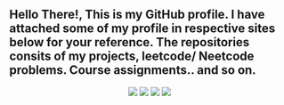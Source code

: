 ## Hello There!, This is my GitHub profile. I have attached some of my profile in respective sites below for your reference. The repositories consits of my projects, leetcode/ Neetcode problems. Course assignments.. and so on.

<p align="center">
  <a href="https://leetcode.com/u/Annamalai02/" style="text-decoration: none;">
    <img src="https://img.shields.io/badge/Leetcode-FFA116?style=for-the-badge&logo=leetcode&logoColor=black">
  </a>
  <a href="https://www.linkedin.com/in/anna2malai-m/" style="text-decoration: none;">
    <img src="https://img.shields.io/badge/LinkedIn-0A66C2?style=for-the-badge&logo=inspire&logoColor=white">
  </a>
  <a href="https://www.hackerrank.com/profile/brothermountain1" style="text-decoration: none;">
    <img src="https://img.shields.io/badge/HackerRank-1C2432?style=for-the-badge&logo=hackerrank&logoColor=green">
  </a>
  <a href="https://www.figma.com/proto/FRUYvQWWWXyfi9sJ4wh1dh/Annamalai-portfolio?node-id=1-2&t=bOTJBLaoLe2wnCyk-1&scaling=scale-down-width&content-scaling=fixed&page-id=0%3A1&starting-point-node-id=1%3A2" style="text-decoration: none;">
      <img src="https://img.shields.io/badge/Personal_Website-EC644B?style=for-the-badge&logo=figma&logoColor=black">
  </a>
</p>
